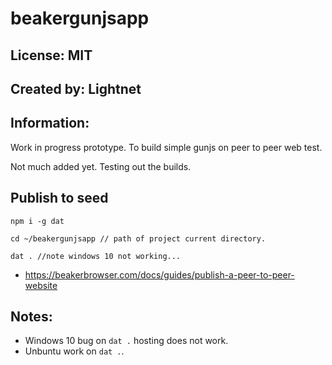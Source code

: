 

 # beakergunjsapp

 ## License: MIT
 
 ## Created by: Lightnet

 ## Information:
  Work in progress prototype. To build simple gunjs on peer to peer web test.
  
  Not much added yet. Testing out the builds.

 ## Publish to seed

```
npm i -g dat

cd ~/beakergunjsapp // path of project current directory.

dat . //note windows 10 not working...
```
  * https://beakerbrowser.com/docs/guides/publish-a-peer-to-peer-website

## Notes:
 * Windows 10 bug on ``` dat . ``` hosting does not work.
 * Unbuntu work on ``` dat . ```.